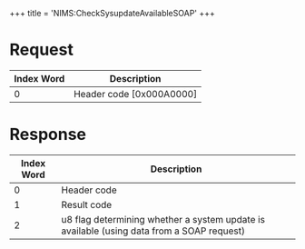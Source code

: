 +++
title = 'NIMS:CheckSysupdateAvailableSOAP'
+++

# Request

| Index Word | Description                |
|------------|----------------------------|
| 0          | Header code \[0x000A0000\] |

# Response

| Index Word | Description                                                                               |
|------------|-------------------------------------------------------------------------------------------|
| 0          | Header code                                                                               |
| 1          | Result code                                                                               |
| 2          | u8 flag determining whether a system update is available (using data from a SOAP request) |
